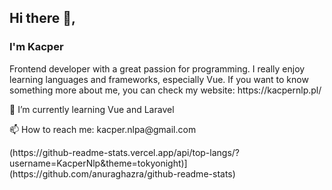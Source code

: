 <h2>Hi there 👋,</h2> 
<h3>I'm Kacper</h3>
<p>Frontend developer with a great passion for programming. I really enjoy learning languages and frameworks, especially Vue. If you want to know something more about me, you can check my website: https://kacpernlp.pl/</p>

<p>🌱 I’m currently learning Vue and Laravel</p>
<p>📫 How to reach me: kacper.nlpa@gmail.com</p>
(https://github-readme-stats.vercel.app/api/top-langs/?username=KacperNlp&theme=tokyonight)](https://github.com/anuraghazra/github-readme-stats)

